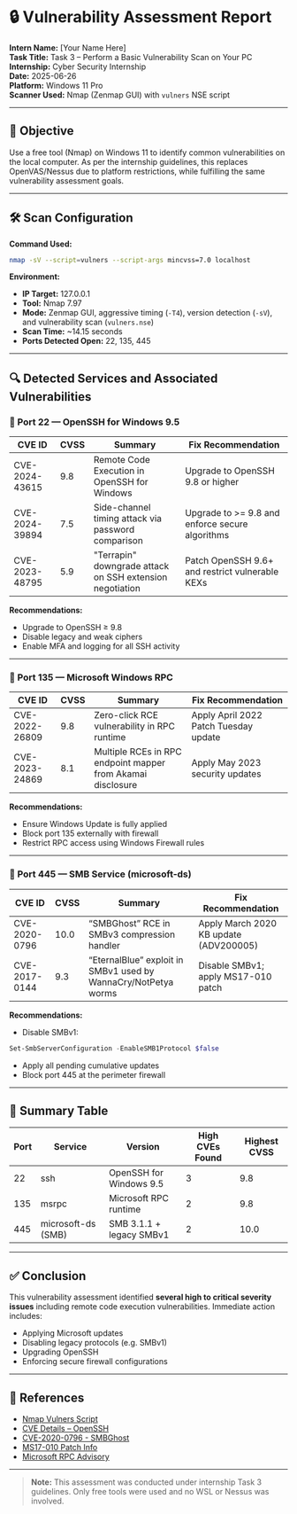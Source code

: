 
# 🔒 Vulnerability Assessment Report

**Intern Name:** [Your Name Here]  
**Task Title:** Task 3 – Perform a Basic Vulnerability Scan on Your PC  
**Internship:** Cyber Security Internship  
**Date:** 2025-06-26  
**Platform:** Windows 11 Pro  
**Scanner Used:** Nmap (Zenmap GUI) with `vulners` NSE script

---

## 🎯 Objective

Use a free tool (Nmap) on Windows 11 to identify common vulnerabilities on the local computer. As per the internship guidelines, this replaces OpenVAS/Nessus due to platform restrictions, while fulfilling the same vulnerability assessment goals.

---

## 🛠️ Scan Configuration

**Command Used:**
```bash
nmap -sV --script=vulners --script-args mincvss=7.0 localhost
```

**Environment:**  
- **IP Target:** 127.0.0.1  
- **Tool:** Nmap 7.97  
- **Mode:** Zenmap GUI, aggressive timing (`-T4`), version detection (`-sV`), and vulnerability scan (`vulners.nse`)  
- **Scan Time:** ~14.15 seconds  
- **Ports Detected Open:** 22, 135, 445  

---

## 🔍 Detected Services and Associated Vulnerabilities

### 🔐 Port 22 — OpenSSH for Windows 9.5

| CVE ID         | CVSS  | Summary                                                                 | Fix Recommendation                                  |
|----------------|-------|-------------------------------------------------------------------------|----------------------------------------------------|
| CVE-2024-43615 | 9.8   | Remote Code Execution in OpenSSH for Windows                            | Upgrade to OpenSSH 9.8 or higher                   |
| CVE-2024-39894 | 7.5   | Side-channel timing attack via password comparison                      | Upgrade to >= 9.8 and enforce secure algorithms     |
| CVE-2023-48795 | 5.9   | "Terrapin" downgrade attack on SSH extension negotiation                 | Patch OpenSSH 9.6+ and restrict vulnerable KEXs     |

**Recommendations:**  
- Upgrade to OpenSSH ≥ 9.8  
- Disable legacy and weak ciphers  
- Enable MFA and logging for all SSH activity

---

### 🧱 Port 135 — Microsoft Windows RPC

| CVE ID         | CVSS  | Summary                                                                   | Fix Recommendation                           |
|----------------|-------|----------------------------------------------------------------------------|-----------------------------------------------|
| CVE-2022-26809 | 9.8   | Zero-click RCE vulnerability in RPC runtime                               | Apply April 2022 Patch Tuesday update         |
| CVE-2023-24869 | 8.1   | Multiple RCEs in RPC endpoint mapper from Akamai disclosure                | Apply May 2023 security updates               |

**Recommendations:**  
- Ensure Windows Update is fully applied  
- Block port 135 externally with firewall  
- Restrict RPC access using Windows Firewall rules

---

### 📁 Port 445 — SMB Service (microsoft-ds)

| CVE ID         | CVSS  | Summary                                                            | Fix Recommendation                          |
|----------------|-------|--------------------------------------------------------------------|----------------------------------------------|
| CVE-2020-0796  | 10.0  | “SMBGhost” RCE in SMBv3 compression handler                        | Apply March 2020 KB update (ADV200005)       |
| CVE-2017-0144  | 9.3   | “EternalBlue” exploit in SMBv1 used by WannaCry/NotPetya worms     | Disable SMBv1; apply MS17-010 patch          |

**Recommendations:**  
- Disable SMBv1:
```powershell
Set-SmbServerConfiguration -EnableSMB1Protocol $false
```
- Apply all pending cumulative updates  
- Block port 445 at the perimeter firewall

---

## 📌 Summary Table

| Port | Service           | Version                       | High CVEs Found | Highest CVSS |
|------|-------------------|-------------------------------|------------------|---------------|
| 22   | ssh               | OpenSSH for Windows 9.5       | 3                | 9.8           |
| 135  | msrpc             | Microsoft RPC runtime         | 2                | 9.8           |
| 445  | microsoft-ds (SMB)| SMB 3.1.1 + legacy SMBv1      | 2                | 10.0          |

---

## ✅ Conclusion

This vulnerability assessment identified **several high to critical severity issues** including remote code execution vulnerabilities. Immediate action includes:

- Applying Microsoft updates
- Disabling legacy protocols (e.g. SMBv1)
- Upgrading OpenSSH
- Enforcing secure firewall configurations

---

## 📎 References

- [Nmap Vulners Script](https://github.com/vulnersCom/nmap-vulners)  
- [CVE Details – OpenSSH](https://www.cvedetails.com/product/18342/Openbsd-Openssh.html)  
- [CVE-2020-0796 - SMBGhost](https://msrc.microsoft.com/update-guide/vulnerability/CVE-2020-0796)  
- [MS17-010 Patch Info](https://docs.microsoft.com/en-us/security-updates/securitybulletins/2017/ms17-010)  
- [Microsoft RPC Advisory](https://msrc.microsoft.com/update-guide/vulnerability/CVE-2022-26809)

---

> **Note:** This assessment was conducted under internship Task 3 guidelines. Only free tools were used and no WSL or Nessus was involved.
